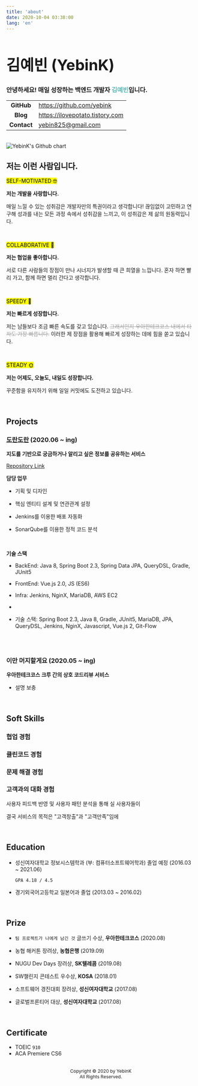 ```yaml
---
title: 'about'
date: 2020-10-04 03:38:00
lang: 'en'
---
```




<div class="title-border"><h1 style="font-size: 2.5rem; padding: 0px; border-bottom: none; margin-bottom: none; padding-top: 2px;">
  김예빈 (YebinK)
  </h1></div>

### 안녕하세요! 매일 성장하는 백엔드 개발자 <span style="color:#5BB8B5">김예빈</span><span>입니다.

|             |                                          |
| :---------: | ---------------------------------------- |
| **GitHub**  | https://github.com/yebink                |
|  **Blog**   | <https://ilovepotato.tistory.com>        |
| **Contact** | [yebin825@gmail.com](yebin825@gmail.com) |

<br/>

<img src="http://ghchart.rshah.org/yebink" alt="YebinK's Github chart" />



## 저는 이런 사람입니다.

<span class="highlight-keyword"><mark>SELF-MOTIVATED 🤓</mark></span>

**저는 개발을 사랑합니다.** 

매일 느낄 수 있는 성취감은 개발자만의 특권이라고 생각합니다! 끊임없이 고민하고 연구해 성과를 내는 모든 과정 속에서 성취감을 느끼고, 이 성취감은 제 삶의 원동력입니다.

<br/>

<span class="highlight-keyword"><mark>COLLABORATIVE 👣</mark></span>

**저는 협업을 좋아합니다.** 

서로 다른 사람들의 장점이 만나 시너지가 발생할 때 큰 희열을 느낍니다. 혼자 하면 빨리 가고, 함께 하면 멀리 간다고 생각합니다.

<br/>

<span class="highlight-keyword"><mark>SPEEDY 🚀</mark></span>

**저는 빠르게 성장합니다.**

저는 남들보다 조금 빠른 속도를 갖고 있습니다. <span style="color: #a0a0a0">~~그래서인지 우아한테크코스 내에서 타자도 가장 빠릅니다.~~</span> 이러한 제 장점을 활용해 빠르게 성장하는 데에 힘을 쏟고 있습니다. 

<br/>

<span class="highlight-keyword"><mark>STEADY 🌞</mark></span>

**저는 어제도, 오늘도, 내일도 성장합니다.** 

꾸준함을 유지하기 위해 일일 커밋에도 도전하고 있습니다.

<br/>

## Projects

### [도란도란](https://dorandoran.io) <span class="date">(2020.06 ~ ing)</span>

**지도를 기반으로 궁금하거나 알리고 싶은 정보를 공유하는 서비스**

[Repository Link](https://github.com/woowacourse-teams/2020-doran-doran/issues)

**담당 업무**

- 기획 및 디자인

- 핵심 엔티티 설계 및 연관관계 설정
- Jenkins를 이용한 배포 자동화
- SonarQube를 이용한 정적 코드 분석

<br/>

**기술 스택**

- BackEnd: Java 8, Spring Boot 2.3, Spring Data JPA, QueryDSL, Gradle, JUnit5
- FrontEnd: Vue.js 2.0, JS (ES6)
- Infra: Jenkins, NginX, MariaDB, AWS EC2
- 

- 기술 스택: Spring Boot 2.3, Java 8, Gradle, JUnit5, MariaDB, JPA, QueryDSL, Jenkins, NginX, Javascript, Vue.js 2, Git-Flow

<br/><br/>

### 이만 머지할게요 <span class="date">(2020.05 ~ ing)</span>

**우아한테크코스 크루 간의 상호 코드리뷰 서비스**

- 설명 보충

<br/>

## Soft Skills

### 협업 경험



### 클린코드 경험



### 문제 해결 경험



### 고객과의 대화 경험

사용자 피드백 반영 및 사용자 패턴 분석을 통해 실 사용자들이 

결국 서비스의 목적은 "고객창출"과 "고객만족"임에 

<br/>

## Education
- 성신여자대학교 정보시스템학과 (부: 컴퓨터소프트웨어학과) 졸업 예정 <span class="date">(2016.03 ~ 2021.06)</span>

   `GPA 4.18 / 4.5`

- 경기외국어고등학교 일본어과 졸업 <span class="date">(2013.03 ~ 2016.02)</span>

<br/>

## Prize

- `팀 프로젝트가 나에게 남긴 것` 글쓰기 수상, **우아한테크코스** <span class="date">(2020.08)</span>
- 농협 해커톤 장려상, **농협은행** <span class="date">(2019.09)</span>

- NUGU Dev Days 장려상, **SK텔레콤** <span class="date">(2019.08)</span>
- SW챌린지 콘테스트 우수상, **KOSA** <span class="date">(2018.01)</span>

- 소프트웨어 경진대회 장려상, **성신여자대학교** <span class="date">(2017.08)</span>
- 글로벌프론티어 대상, **성신여자대학교** <span class="date">(2017.08)</span>

<br/>

## Certificate
- TOEIC  `910`
- ACA Premiere CS6



<br/>



<div align="center" style="font-size:12px;">Copyright © 2020 by YebinK <br/> All Rights Reserved.</div>